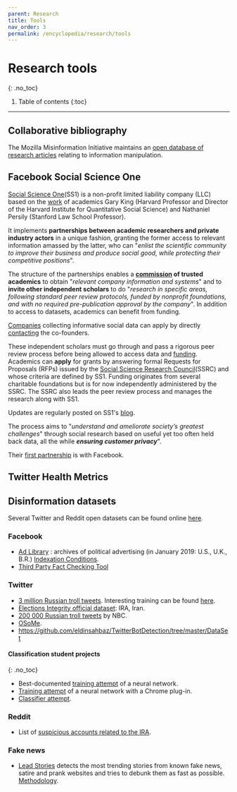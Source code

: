 ```yaml
---
parent: Research
title: Tools
nav_order: 3
permalink: /encyclopedia/research/tools
---
```


# Research tools
{: .no_toc}

1. Table of contents
{:toc}

- - -

## Collaborative bibliography

The Mozilla Misinformation Initiative maintains an [open database of research articles](https://airtable.com/universe/expPeddCpX0wOeNNE/misinformation-research?explore=true) relating to information manipulation.


## Facebook Social Science One

[Social Science One](https://socialscience.one/)(SS1) is a non-profit limited liability company (LLC) based on the [work](http://garyking.org/partnerships) of academics Gary King (Harvard Professor and Director of the Harvard Institute for Quantitative Social Science) and Nathaniel Persily (Stanford Law School Professor).

It implements **partnerships between academic researchers and private industry actors** in a unique fashion, granting the former access to relevant information amassed by the latter, who can "_enlist the scientific community to improve their business and produce social good, while protecting their competitive positions_".

The structure of the partnerships enables a **[commission](https://socialscience.one/faq/whats-commission) of trusted academics** to obtain "_relevant company information and systems_" and to **invite other independent scholars** to do "_research in specific areas, following standard peer review protocols, funded by nonprofit foundations, and with no required pre-publication approval by the company_". In addition to access to datasets, academics can benefit from funding.

[Companies](https://socialscience.one/faq/how-can-my-company-work-social-science-one) collecting informative social data can apply by directly [contacting](https://gking.harvard.edu/pages/contact) the co-founders.

These independent scholars must go through and pass a rigorous peer review process before being allowed to access data and [funding](https://socialscience.one/grant-process). Academics can **apply** for grants by answering formal Requests for Proposals (RFPs) issued by the [Social Science Research Council](https://www.ssrc.org/)(SSRC) and whose criteria are defined by SS1. Funding originates from several charitable foundations but is for now independently administered by the SSRC. The SSRC also leads the peer review process and manages the research along with SS1.

Updates are regularly posted on SS1's [blog](https://socialscience.one/blog).

The process aims to "_understand and ameliorate society’s greatest challenges_" through social research based on useful yet too often held back data, all the while _**ensuring customer privacy**_". 

Their [first partnership](https://socialscience.one/our-facebook-partnership) is with Facebook.

## Twitter Health Metrics

<!-- à rédiger -->

## Disinformation datasets

Several Twitter and Reddit open datasets can be found online [here](https://www.io-archive.org/).

### Facebook

- [Ad Library](https://www.facebook.com/ads/archive/) : archives of political advertising (in January 2019: U.S., U.K., B.R.) [Indexation Conditions](https://www.facebook.com/facebookmedia/blog/indexing-news-pages-on-facebook-for-the-ad-archive).
- [Third Party Fact Checking Tool](https://www.facebook.com/help/publisher/182222309230722)

### Twitter

- [3 million Russian troll tweets](https://github.com/fivethirtyeight/russian-troll-tweets).
Interesting training can be found [here](https://github.com/warproxxx/Twitter-Bot-or-Not).
- [Elections Integrity official dataset](https://about.twitter.com/en_us/values/elections-integrity.html#data): IRA, Iran.
- [200 000 Russian troll tweets](https://www.nbcnews.com/tech/social-media/now-available-more-200-000-deleted-russian-troll-tweets-n844731) by NBC.
- [OSoMe](https://botometer.iuni.iu.edu/bot-repository/datasets.html).
- https://github.com/eldinsahbaz/TwitterBotDetection/tree/master/DataSet

#### Classification student projects
{: .no_toc}

- Best-documented [training attempt](https://github.com/Ares513/DetectingTrolls) of a neural network.
- [Training attempt](https://github.com/sid-devic/RuTroll) of a neural network with a Chrome plug-in.
- [Classifier attempt](https://github.com/dylanrandle/troll_classification).


### Reddit

- List of [suspicious accounts related to the IRA](https://www.reddit.com/wiki/suspiciousaccounts).

### Fake news

- [Lead Stories](https://trendolizer-picks.leadstories.com) detects the most trending stories from known fake news, satire and prank websites and tries to debunk them as fast as possible. [Methodology](https://leadstories.com/how-we-work.html).
